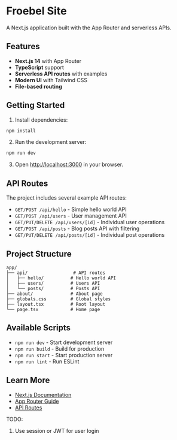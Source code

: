 # Froebel Site

A Next.js application built with the App Router and serverless APIs.

## Features

- **Next.js 14** with App Router
- **TypeScript** support
- **Serverless API routes** with examples
- **Modern UI** with Tailwind CSS
- **File-based routing**

## Getting Started

1. Install dependencies:
```bash
npm install
```

2. Run the development server:
```bash
npm run dev
```

3. Open [http://localhost:3000](http://localhost:3000) in your browser.

## API Routes

The project includes several example API routes:

- `GET/POST /api/hello` - Simple hello world API
- `GET/POST /api/users` - User management API
- `GET/PUT/DELETE /api/users/[id]` - Individual user operations
- `GET/POST /api/posts` - Blog posts API with filtering
- `GET/PUT/DELETE /api/posts/[id]` - Individual post operations

## Project Structure

```
app/
├── api/                 # API routes
│   ├── hello/          # Hello world API
│   ├── users/          # Users API
│   └── posts/          # Posts API
├── about/              # About page
├── globals.css         # Global styles
├── layout.tsx          # Root layout
└── page.tsx            # Home page
```

## Available Scripts

- `npm run dev` - Start development server
- `npm run build` - Build for production
- `npm run start` - Start production server
- `npm run lint` - Run ESLint

## Learn More

- [Next.js Documentation](https://nextjs.org/docs)
- [App Router Guide](https://nextjs.org/docs/app)
- [API Routes](https://nextjs.org/docs/app/building-your-application/routing/route-handlers)


TODO:
1. Use session or JWT for user login